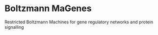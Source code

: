 # Boltzmann MaGenes
Restricted Boltzmann Machines for gene regulatory networks and protein signalling
